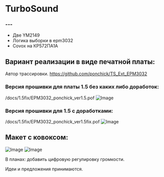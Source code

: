 # TurboSound #

### --- ###

* Две YM2149
* Логика выборки в epm3032
* Covox на КР572ПА1А

## Вариант реализации в виде печатной платы:

Автор трассировки.
https://github.com/ponchick/TS_Ext_EPM3032


### Версия прошивки для платы 1.5 без каких либо доработок:
/docs/1.5fix/EPM3032_ponchick_ver1.5.pof
![Image](./docs/1.5/by_ponchick_ver1.5.png)


### Версия прошивки для 1.5 с доработками:
/docs/1.5fix/EPM3032_ponchick_ver1.5fix.pof
![Image](./docs/1.5fix/1.5fix_.png)

## Макет с ковоксом:

![Image](./docs/prototype/proto_top.png)
![Image](./docs/prototype/proto_bot.png)

В планах: добавить цифровую регулировку громкости.

Идеи и предложения принимаются.
